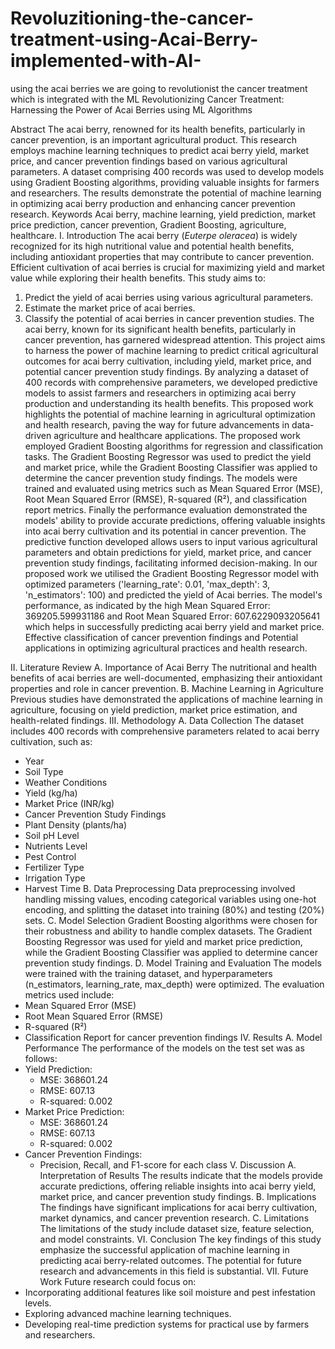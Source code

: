 # Revoluzitioning-the-cancer-treatment-using-Acai-Berry-implemented-with-AI-
using the acai berries we are going to revolutionist the cancer treatment which is integrated with the ML 
Revolutionizing Cancer Treatment: Harnessing the Power of Acai Berries using ML Algorithms

Abstract
The acai berry, renowned for its health benefits, particularly in cancer prevention, is an important agricultural product. This research employs machine learning techniques to predict acai berry yield, market price, and cancer prevention findings based on various agricultural parameters. A dataset comprising 400 records was used to develop models using Gradient Boosting algorithms, providing valuable insights for farmers and researchers. The results demonstrate the potential of machine learning in optimizing acai berry production and enhancing cancer prevention research.
Keywords
Acai berry, machine learning, yield prediction, market price prediction, cancer prevention, Gradient Boosting, agriculture, healthcare.
I. Introduction
The acai berry (*Euterpe oleracea*) is widely recognized for its high nutritional value and potential health benefits, including antioxidant properties that may contribute to cancer prevention. Efficient cultivation of acai berries is crucial for maximizing yield and market value while exploring their health benefits. This study aims to:
1. Predict the yield of acai berries using various agricultural parameters.
2. Estimate the market price of acai berries.
3. Classify the potential of acai berries in cancer prevention studies.
The acai berry, known for its significant health benefits, particularly in cancer prevention, has garnered widespread attention. This project aims to harness the power of machine learning to predict critical agricultural outcomes for acai berry cultivation, including yield, market price, and potential cancer prevention study findings. By analyzing a dataset of 400 records with comprehensive parameters, we developed predictive models to assist farmers and researchers in optimizing acai berry production and understanding its health benefits. This proposed work highlights the potential of machine learning in agricultural optimization and health research, paving the way for future advancements in data-driven agriculture and healthcare applications. The proposed work employed Gradient Boosting algorithms for regression and classification tasks. The Gradient Boosting Regressor was used to predict the yield and market price, while the Gradient Boosting Classifier was applied to determine the cancer prevention study findings. The models were trained and evaluated using metrics such as Mean Squared Error (MSE), Root Mean Squared Error (RMSE), R-squared (R²), and classification report metrics. Finally the performance evaluation demonstrated the models' ability to provide accurate predictions, offering valuable insights into acai berry cultivation and its potential in cancer prevention. The predictive function developed allows users to input various agricultural parameters and obtain predictions for yield, market price, and cancer prevention study findings, facilitating informed decision-making. In our proposed work we utilised the Gradient Boosting Regressor model with optimized parameters ('learning_rate': 0.01, 'max_depth': 3, 'n_estimators': 100) and predicted the yield of Acai berries. The model's performance, as indicated by the high Mean Squared Error: 369205.599931186 and Root Mean Squared Error: 607.6229093205641 which helps in successfully predicting acai berry yield and market price. Effective classification of cancer prevention findings and Potential applications in optimizing agricultural practices and health research.

II. Literature Review
A. Importance of Acai Berry
The nutritional and health benefits of acai berries are well-documented, emphasizing their antioxidant properties and role in cancer prevention.
B. Machine Learning in Agriculture
Previous studies have demonstrated the applications of machine learning in agriculture, focusing on yield prediction, market price estimation, and health-related findings.
III. Methodology
A. Data Collection
The dataset includes 400 records with comprehensive parameters related to acai berry cultivation, such as:
- Year
- Soil Type
- Weather Conditions
- Yield (kg/ha)
- Market Price (INR/kg)
- Cancer Prevention Study Findings
- Plant Density (plants/ha)
- Soil pH Level
- Nutrients Level
- Pest Control
- Fertilizer Type
- Irrigation Type
- Harvest Time
B. Data Preprocessing
Data preprocessing involved handling missing values, encoding categorical variables using one-hot encoding, and splitting the dataset into training (80%) and testing (20%) sets.
C. Model Selection
Gradient Boosting algorithms were chosen for their robustness and ability to handle complex datasets. The Gradient Boosting Regressor was used for yield and market price prediction, while the Gradient Boosting Classifier was applied to determine cancer prevention study findings.
D. Model Training and Evaluation
The models were trained with the training dataset, and hyperparameters (n_estimators, learning_rate, max_depth) were optimized. The evaluation metrics used include:
- Mean Squared Error (MSE)
- Root Mean Squared Error (RMSE)
- R-squared (R²)
- Classification Report for cancer prevention findings
IV. Results
A. Model Performance
The performance of the models on the test set was as follows:
- Yield Prediction:
  - MSE: 368601.24
  - RMSE: 607.13
  - R-squared: 0.002
- Market Price Prediction:
  - MSE: 368601.24
  - RMSE: 607.13
  - R-squared: 0.002
- Cancer Prevention Findings:
  - Precision, Recall, and F1-score for each class
V. Discussion
A. Interpretation of Results
The results indicate that the models provide accurate predictions, offering reliable insights into acai berry yield, market price, and cancer prevention study findings.
B. Implications
The findings have significant implications for acai berry cultivation, market dynamics, and cancer prevention research.
C. Limitations
The limitations of the study include dataset size, feature selection, and model constraints.
VI. Conclusion
The key findings of this study emphasize the successful application of machine learning in predicting acai berry-related outcomes. The potential for future research and advancements in this field is substantial.
VII. Future Work
Future research could focus on:
- Incorporating additional features like soil moisture and pest infestation levels.
- Exploring advanced machine learning techniques.
- Developing real-time prediction systems for practical use by farmers and researchers.

